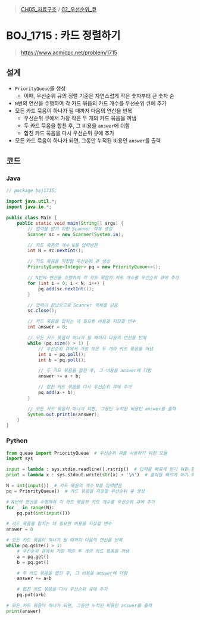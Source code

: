 > [CH05_자료구조](../) / [02_우선순위_큐](./)

# BOJ_1715 : 카드 정렬하기
> https://www.acmicpc.net/problem/1715

## 설계
* `PriorityQueue`를 생성
    * 이때, 우선순위 큐의 정렬 기준은 자연스럽게 작은 숫자부터 큰 숫자 순
* `N`번의 연산을 수행하여 각 카드 묶음의 카드 개수를 우선순위 큐에 추가
* 모든 카드 묶음이 하나가 될 때까지 다음의 연산을 반복
    * 우선순위 큐에서 가장 작은 두 개의 카드 묶음을 꺼냄
    * 두 카드 묶음을 합친 후, 그 비용을 `answer`에 더함
    * 합친 카드 묶음을 다시 우선순위 큐에 추가
* 모든 카드 묶음이 하나가 되면, 그동안 누적된 비용인 `answer`를 출력

## 코드
### Java
```java
// package boj1715;

import java.util.*;
import java.io.*;

public class Main {
    public static void main(String[] args) {
        // 입력을 받기 위한 Scanner 객체 생성
        Scanner sc = new Scanner(System.in);

        // 카드 묶음의 개수 N을 입력받음
        int N = sc.nextInt();

        // 카드 묶음을 저장할 우선순위 큐 생성
        PriorityQueue<Integer> pq = new PriorityQueue<>();

        // N번의 연산을 수행하여 각 카드 묶음의 카드 개수를 우선순위 큐에 추가
        for (int i = 0; i < N; i++) {
            pq.add(sc.nextInt());
        }

        // 입력이 끝났으므로 Scanner 객체를 닫음
        sc.close();

        // 카드 묶음을 합치는 데 필요한 비용을 저장할 변수
        int answer = 0;

        // 모든 카드 묶음이 하나가 될 때까지 다음의 연산을 반복
        while (pq.size() > 1) {
            // 우선순위 큐에서 가장 작은 두 개의 카드 묶음을 꺼냄
            int a = pq.poll();
            int b = pq.poll();

            // 두 카드 묶음을 합친 후, 그 비용을 answer에 더함
            answer += a + b;

            // 합친 카드 묶음을 다시 우선순위 큐에 추가
            pq.add(a + b);
        }

        // 모든 카드 묶음이 하나가 되면, 그동안 누적된 비용인 answer를 출력
        System.out.println(answer);
    }
}
```

### Python
```python
from queue import PriorityQueue  # 우선순위 큐를 사용하기 위한 모듈
import sys

input = lambda : sys.stdin.readline().rstrip()  # 입력을 빠르게 받기 위한 함수
print = lambda x : sys.stdout.write(str(x) + '\n')  # 출력을 빠르게 하기 위한 함수

N = int(input())  # 카드 묶음의 개수 N을 입력받음
pq = PriorityQueue()  # 카드 묶음을 저장할 우선순위 큐 생성

# N번의 연산을 수행하여 각 카드 묶음의 카드 개수를 우선순위 큐에 추가
for _ in range(N):
    pq.put(int(input()))

# 카드 묶음을 합치는 데 필요한 비용을 저장할 변수
answer = 0

# 모든 카드 묶음이 하나가 될 때까지 다음의 연산을 반복
while pq.qsize() > 1:
    # 우선순위 큐에서 가장 작은 두 개의 카드 묶음을 꺼냄
    a = pq.get()
    b = pq.get()

    # 두 카드 묶음을 합친 후, 그 비용을 answer에 더함
    answer += a+b

    # 합친 카드 묶음을 다시 우선순위 큐에 추가
    pq.put(a+b)

# 모든 카드 묶음이 하나가 되면, 그동안 누적된 비용인 answer를 출력
print(answer)
```